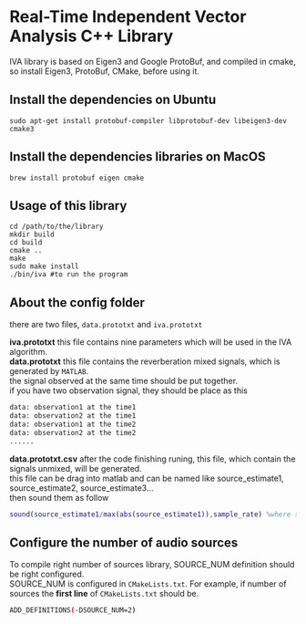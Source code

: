 Real-Time Independent Vector Analysis C++ Library
===
IVA library is based on Eigen3 and Google ProtoBuf, and compiled in cmake, so install Eigen3, ProtoBuf, CMake, before using it.<br>

Install the dependencies on Ubuntu
----
```shell
sudo apt-get install protobuf-compiler libprotobuf-dev libeigen3-dev cmake3
```


Install the dependencies libraries on MacOS
----
```shell
brew install protobuf eigen cmake
```


Usage of this library
----
```shell
cd /path/to/the/library
mkdir build
cd build
cmake ..
make
sudo make install
./bin/iva #to run the program
```
About the config folder
------
there are two files, `data.prototxt` and `iva.prototxt`<br>

**iva.prototxt**
this file contains nine parameters which will be used in the IVA algorithm. <br>
**data.prototxt**
this file contains the reverberation mixed signals, which is generated by `MATLAB`.<br>
the signal observed at the same time should be put together.<br>
if you have two observation signal, they should be place as this
```bash
data: observation1 at the time1
data: observation2 at the time1
data: observation1 at the time2
data: observation2 at the time2
......
```
**data.prototxt.csv**
after the code finishing runing, this file, which contain the signals unmixed, will be generated.<br>
this file can be drag into matlab and can be named like source_estimate1, source_estimate2, source_estimate3...<br>
then sound them as follow

```matlab
sound(source_estimate1/max(abs(source_estimate1)),sample_rate) %where sample_rate is the sample rate of the source signal.
```

Configure the number of audio sources
------
To compile right number of sources library, SOURCE_NUM definition should be right configured.<br>
SOURCE_NUM is configured in `CMakeLists.txt`.
For example, if number of sources the **first line** of `CMakeLists.txt` should be.
```bash
ADD_DEFINITIONS(-DSOURCE_NUM=2)
```



